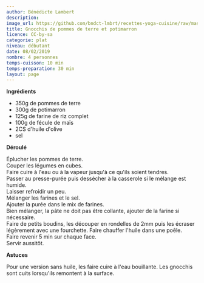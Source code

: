 ```yaml
---
author: Bénédicte Lambert
description: 
image_url: https://github.com/bndct-lmbrt/recettes-yoga-cuisine/raw/master/medias/gnocchis-pdt-potimarron.jpg
title: Gnocchis de pommes de terre et potimarron
licence: CC-by-sa
categorie: plat
niveau: débutant
date: 08/02/2019
nombre: 4 personnes
temps-cuisson: 10 min
temps-preparation: 30 min
layout: page
---
```



**Ingrédients**  
 
* 350g de pommes de terre
* 300g de potimarron
* 125g de farine de riz complet
* 100g de fécule de maïs
* 2CS d'huile d'olive 
* sel



**Déroulé**

Éplucher les pommes de terre.  
Couper les légumes en cubes.  
Faire cuire à l'eau ou à la vapeur jusqu'à ce qu'ils soient tendres.  
Passer au presse-purée puis dessécher à la casserole si le mélange est humide.    
Laisser refroidir un peu.  
Mélanger les farines et le sel.   
Ajouter la purée dans le mix de farines.  
Bien mélanger, la pâte ne doit pas être collante, ajouter de la farine si nécessaire.  
Faire de petits boudins, les découper en rondelles de 2mm puis les écraser légèrement avec une fourchette.
Faire chauffer l'huile dans une poêle.  
Faire revenir 5 min sur chaque face.  
Servir aussitôt.  
 
**Astuces** 

Pour une version sans huile, les faire cuire à l'eau bouillante. Les gnocchis sont cuits lorsqu'ils remontent à la surface.
